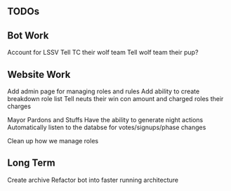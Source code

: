 ## TODOs

## Bot Work
Account for LSSV
Tell TC their wolf team
Tell wolf team their pup?

## Website Work
Add admin page for managing roles and rules
Add ability to create breakdown role list
Tell neuts their win con amount and charged roles their charges

Mayor Pardons and Stuffs
Have the ability to generate night actions
Automatically listen to the databse for votes/signups/phase changes

Clean up how we manage roles

## Long Term
Create archive
Refactor bot into faster running architecture
